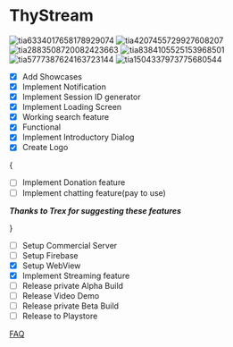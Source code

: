 # ThyStream

![tia6334017658178929074](https://user-images.githubusercontent.com/67490632/86341186-93ead100-bc1b-11ea-825d-d59754acc0a2.png)
![tia4207455729927608207](https://user-images.githubusercontent.com/67490632/86341190-94836780-bc1b-11ea-862d-a17fb727159d.png)
![tia2883508720082423663](https://user-images.githubusercontent.com/67490632/86527564-b5d79400-be65-11ea-83aa-0f364ec2ce52.png)
![tia8384105525153968501](https://user-images.githubusercontent.com/67490632/87039414-1e53a780-c1bd-11ea-9f78-a1371c26510e.png)
![tia5777387624163723144](https://user-images.githubusercontent.com/67490632/87039395-18f65d00-c1bd-11ea-8d7d-1fbbf6c6eaf8.png)
![tia1504337973775680544](https://user-images.githubusercontent.com/67490632/87273416-0cb51d00-c4a7-11ea-9fce-1ade6842cd0e.png)
- [x] Add Showcases
- [x] Implement Notification
- [x] Implement Session ID generator
- [x] Implement Loading Screen
- [x] Working search feature
- [x] Functional
- [x] Implement Introductory Dialog
- [x] Create Logo

{
- [ ] Implement Donation feature
- [ ] Implement chatting feature(pay to use)

***Thanks to Trex for suggesting these features***

}
- [ ] Setup Commercial Server
- [ ] Setup Firebase
- [x] Setup WebView
- [x] Implement Streaming feature 
- [ ] Release private Alpha Build
- [ ] Release Video Demo
- [ ] Release private Beta Build
- [ ] Release to Playstore

[FAQ](https://github.com/Ancurserv/ThyStream/wiki/FAQ)
